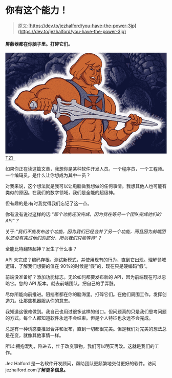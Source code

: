 # 你有这个能力！

> 原文:[https://dev.to/jezhalford/you-have-the-power-3jp](https://dev.to/jezhalford/you-have-the-power-3jp)

#### 屏蔽器都在你脑子里。打碎它们。

[![](img/5881dde6c007ab84ffe7209d14c1078e.png)T2】](https://res.cloudinary.com/practicaldev/image/fetch/s--lJ6dks9i--/c_limit%2Cf_auto%2Cfl_progressive%2Cq_auto%2Cw_880/https://cdn-images-1.medium.com/max/846/0%2AJwVoxZkwcCsPjeDH.jpg)

如果你正在读这篇文章，我想你是某种软件开发人员。一个程序员，一个工程师。一个编码员。是什么让你想成为其中一员？

对我来说，这个想法就是我可以让电脑做我想做的任何事情。我想其他人也可能有类似的原因。在我们的数字领域，我们是全能的超级神。

但有趣的是:有时我觉得我们忘记了这一点。

你有没有说过这样的话:*“那个功能还没完成，因为我在等另一个团队完成他们的 API”？*

关于:*“我们不能发布这个功能，因为我们已经合并了另一个功能，而且因为前端团队还没有完成他们的部分，所以我们只能等待”？*

全能比特翻转超神？发生了什么事？

API 未完成？编码存根。测试新模式，并使用现有的行为，直到它出现。理解领域逻辑，了解我们想要的值在 90%的时候是“假”的，现在只是硬编码“假”。

前端没准备好？添加功能标志。无论如何都要发布新的 API，因为前端现在可以忽略它。您的 API 版本。就去前端团队，把自己的手弄脏。

尽你所能向前推进。阻挡者都在你的脑海里。打碎它们。在他们周围工作。发挥创造力。让那些机器服从你的意志。

我知道这很难做到。我自己也用过很多这样的借口。但问题真的只是我们思考问题的方式。每个人都知道软件永远不会结束。但是个人特征也永远不会完成。

总是有一种诱惑要推迟合并和发布，直到一切都很完美。但是我们对完美的想法总是在变，就像其他事情一样。

所以:拥抱混乱，陷进去，忙于改变事物。我们可以明天再改。这就是我们的工作。

Jez Halford 是一名软件开发顾问，帮助团队更频繁地交付更好的软件。访问 jezhalford.com**了解更多信息。**